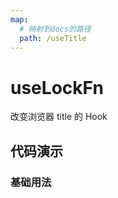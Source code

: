 ```yaml
---
map:
  # 映射到docs的路径
  path: /useTitle
---
```


# useLockFn

改变浏览器 title 的 Hook

## 代码演示

### 基础用法

<demo src="./demo/demo.vue"
  language="vue"
  title="基本用法"
  desc="改变浏览器 title,可动态改变；">
</demo>
